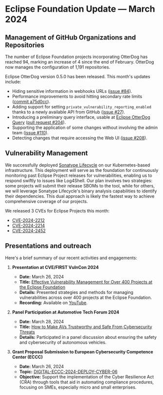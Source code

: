 # Eclipse Foundation Update — March 2024

## Management of GitHub Organizations and Repositories

The number of Eclipse Foundation projects incorporating OtterDog has reached 94, marking an increase of 4 since the end of February. OtterDog now manages the configuration of 1,191 repositories.

Eclipse OtterDog version 0.5.0 has been released. This month's updates include:

* Hiding sensitive information in webhooks URLs ([issue #84](https://github.com/eclipse-csi/otterdog/issues/84)).
* Performance improvements to avoid hitting secondary rate limits ([commit a75d0cc](https://github.com/eclipse-csi/otterdog/commit/a75d0cc038100dfd07cba8bd00af52a084c39fe2)).
* Adding support for setting `private_vulnerability_reporting_enabled` thanks to a newly available API from GitHub ([issue #27](https://github.com/eclipse-csi/otterdog/issues/27)).
* Introducing a preliminary query interface, usable at [Eclipse OtterDog Query](https://otterdog.eclipse.org/query) ([pull request #204](https://github.com/eclipse-csi/otterdog/pull/204)).
* Supporting the application of some changes without involving the admin team ([issue #110](https://github.com/eclipse-csi/otterdog/issues/110)).
* Detecting changes that require accessing the Web UI ([issue #208](https://github.com/eclipse-csi/otterdog/issues/208)).

## Vulnerability Management

We successfully deployed [Sonatype Lifecycle](https://www.sonatype.com/products/open-source-security-dependency-management) on our Kubernetes-based infrastructure. This deployment will serve as the foundation for continuously monitoring past Eclipse Project releases for vulnerabilities, enabling us to respond swiftly to issues like Log4Shell. Our plan involves two strategies: some projects will submit their release SBOMs to the tool, while for others, we will leverage Sonatype Lifecycle's binary analysis capabilities to identify their dependencies. This dual approach is likely the fastest way to achieve comprehensive coverage of our projects.

We released 3 CVEs for Eclipse Projects this month:
* [CVE-2024-2212](https://cve.mitre.org/cgi-bin/cvename.cgi?name=2024-2212) 
* [CVE-2024-2214](https://cve.mitre.org/cgi-bin/cvename.cgi?name=2024-2214)
* [CVE-2024-2452](https://cve.mitre.org/cgi-bin/cvename.cgi?name=2024-2452)

## Presentations and outreach

Here's a brief summary of our recent activities and engagements:

1. **Presentation at CVE/FIRST VulnCon 2024**
   * **Date:** March 26, 2024
   * **Title:** [Effective Vulnerability Management for Over 400 Projects at the Eclipse Foundation](https://www.first.org/conference/vulncon2024/program#pEffective-Vulnerability-Management-for-Over-400-Projects-at-the-Eclipse-Foundation-presentation-features-a-virtual-speaker)
   * **Details:** Presented strategies and methods for managing vulnerabilities across over 400 projects at the Eclipse Foundation.
   * **Recording:** Available on [YouTube](https://www.youtube.com/watch?v=rgfRYyunyUI&list=PLBAUUhONOrO_aB01lOv6XNRTHD4ueFVTp&index=27&pp=iAQB).

2. **Panel Participation at Automotive Tech Forum 2024**
   * **Date:** March 28, 2024
   * **Title:** [How to Make AVs Trustworthy and Safe From Cybersecurity Threats](https://www.automotiveforum.eetimes.com/#Agenda)
   * **Details:** Participated in a panel discussion about ensuring the safety and cybersecurity of autonomous vehicles.

3. **Grant Proposal Submission to European Cybersecurity Competence Center (ECCC)**
   * **Date:** March 26, 2024
   * **Topic:** [DIGITAL-ECCC-2024-DEPLOY-CYBER-06](https://ec.europa.eu/info/funding-tenders/opportunities/portal/screen/opportunities/topic-details/digital-eccc-2024-deploy-cyber-06-compliancecra?order=DESC&pageNumber=1&pageSize=50&sortBy=startDate&isExactMatch=true&status=31094503&callIdentifier=DIGITAL-ECCC-2024-DEPLOY-CYBER-06)
   * **Objective:** Support the implementation of the Cyber Resilience Act (CRA) through tools that aid in automating compliance procedures, focusing on SMEs, especially micro and small enterprises.

